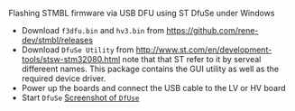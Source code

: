 Flashing STMBL firmware via USB DFU using ST DfuSe under Windows
- Download `f3dfu.bin` and `hv3.bin` from https://github.com/rene-dev/stmbl/releases
- Download `DfuSe Utility` from http://www.st.com/en/development-tools/stsw-stm32080.html 
note that that ST refer to it by serveal differeent names. This package contains the GUI utility as well as the required device driver.
- Power up the boards and connect the USB cable to the LV or HV board
- Start `DfuSe`
[Screenshot of `DfUse`](screenshots/DfuSe.png)
